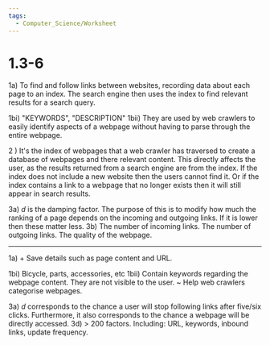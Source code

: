 ```yaml
---
tags:
  - Computer_Science/Worksheet
---
```

# 1.3-6

1a) To find and follow links between websites, recording data about each page to an index. The search engine then uses the index to find relevant results for a search query.

1bi) "KEYWORDS", "DESCRIPTION"
1bii) They are used by web crawlers to easily identify aspects of a webpage without having to parse through the entire webpage. 

2 ) It's the index of webpages that a web crawler has traversed to create a database of webpages and there relevant content. This directly affects the user, as the results returned from a search engine are from the index. If the index does not include a new website then the users cannot find it. Or if the index contains a link to a webpage that no longer exists then it will still appear in search results.

3a) $d$ is the damping factor. The purpose of this is to modify how much the ranking of a page depends on the incoming and outgoing links. If it is lower then these matter less.
3b) The number of incoming links. The number of outgoing links. The quality of the webpage.

---
1a)  + Save details such as page content and URL.

1bi) Bicycle, parts, accessories, etc
1bii) Contain keywords regarding the webpage content. They are not visible to the user. ~ Help web crawlers categorise webpages.

3a) $d$ corresponds to the chance a user will stop following links after five/six clicks. Furthermore, it also corresponds to the chance a webpage will be directly accessed.
3d) > 200 factors. Including: URL, keywords, inbound links, update frequency.